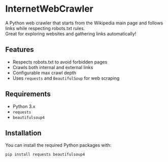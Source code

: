 # InternetWebCrawler

A Python web crawler that starts from the Wikipedia main page and follows links while respecting robots.txt rules.  
Great for exploring websites and gathering links automatically!

## Features

- Respects robots.txt to avoid forbidden pages  
- Crawls both internal and external links  
- Configurable max crawl depth  
- Uses `requests` and `BeautifulSoup` for web scraping  

## Requirements

- Python 3.x  
- `requests`  
- `beautifulsoup4`  

## Installation

You can install the required Python packages with:

```bash
pip install requests beautifulsoup4
